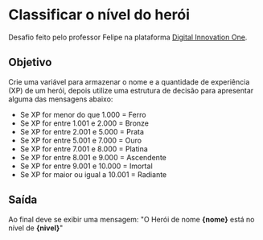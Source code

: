 # Classificar o nível do herói
Desafio feito pelo professor Felipe na plataforma <a href="https://dio.me">Digital Innovation One</a>.
## Objetivo

Crie uma variável para armazenar o nome e a quantidade de experiência (XP) de um herói, depois utilize uma estrutura de decisão para apresentar alguma das mensagens abaixo:

* Se XP for menor do que 1.000 = Ferro
* Se XP for entre 1.001 e 2.000 = Bronze
* Se XP for entre 2.001 e 5.000 = Prata
* Se XP for entre 5.001 e 7.000 = Ouro
* Se XP for entre 7.001 e 8.000 = Platina
* Se XP for entre 8.001 e 9.000 = Ascendente
* Se XP for entre 9.001 e 10.000 = Imortal
* Se XP for maior ou igual a 10.001 = Radiante

## Saída

Ao final deve se exibir uma mensagem:
"O Herói de nome **{nome}** está no nível de **{nivel}**"
